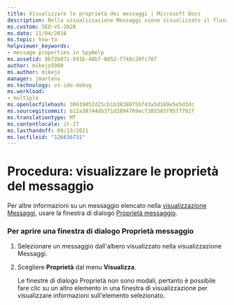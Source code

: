 ```yaml
---
title: Visualizzare le proprietà dei messaggi | Microsoft Docs
description: Nella visualizzazione Messaggi viene visualizzato il flusso di messaggi di una finestra, di un processo o di un thread. Informazioni su come visualizzare le proprietà di un messaggio visualizzato nella visualizzazione Messaggi.
ms.custom: SEO-VS-2020
ms.date: 11/04/2016
ms.topic: how-to
helpviewer_keywords:
- message properties in SpyHelp
ms.assetid: 8b72b071-691b-48b7-8852-f748c20fc787
author: mikejo5000
ms.author: mikejo
manager: jmartens
ms.technology: vs-ide-debug
ms.workload:
- multiple
ms.openlocfilehash: 30619052d25cb1b3838075bf43a5d169e5e5d3dc
ms.sourcegitcommit: b12a38744db371d2894769ecf305585f9577792f
ms.translationtype: MT
ms.contentlocale: it-IT
ms.lasthandoff: 09/13/2021
ms.locfileid: "126636731"
---
```

# <a name="how-to-display-message-properties"></a>Procedura: visualizzare le proprietà del messaggio
Per altre informazioni su un messaggio elencato nella [visualizzazione Messaggi](../debugger/messages-view.md), usare la finestra di dialogo [Proprietà messaggio](../debugger/message-properties-dialog-box.md).

### <a name="to-open-a-message-properties-dialog-box"></a>Per aprire una finestra di dialogo Proprietà messaggio

1. Selezionare un messaggio dall'albero visualizzato nella visualizzazione Messaggi.

2. Scegliere **Proprietà** dal menu **Visualizza**.

   Le finestre di dialogo Proprietà non sono modali, pertanto è possibile fare clic su un altro elemento in una finestra di visualizzazione per visualizzare informazioni sull'elemento selezionato.